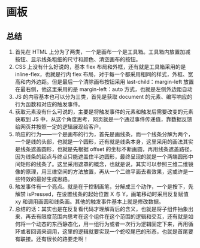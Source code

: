 # 画板

## 总结

1. 首先在 HTML 上分为了两类，一个是画布一个是工具箱。工具箱内放置加减按钮、显示线条粗细的尺寸和颜色、清空画布的按钮。
2. CSS 上没有什么好说的，基本 flex 布局和外框，还有就是工具箱采用的是 inline-flex，也就是行内 flex 布局，对于每一个都采用相同的样式，外框、宽高和内外边距。但是最后一个清除画布按钮采用 last-child：margin-left 放置在最右侧，他这里采用的是 margin-left：auto 方式，也就是左侧外边距自动
3. JS 的内容基本也可以分为三类，首先是获取 document 的元素、编写响应的行为函数和对应的触发事件。
4. 获取元素没有什么可说的，主要是将触发事件的元素和触发后需要改变的元素获取到 JS 中，从这个角度思考，网页就是一个通过事件传递值，靠数据反馈给网页并按照一定的逻辑展现给客户。
5. 响应的行为——一个是画布的行为，首先是画线条，而一个线条分解为两个，一个是线的头部，也就是一个圆形，还有就是线条本身，这里采用的画法其实是线条遮盖圆形，也就是先根据 offset 的坐标不断画圆，再用线条遮盖路径，因为线条的起点与终点只能遮盖住半边圆形，最终呈现的就是一个两端圆形中间矩形的线条了。这里采用遮罩的概念，也就是说，其实可以参照三维二维镜像的原理，用三维空间的方法放置，再从一个二维平面去看效果，这或许是一些特效的最好生成思路。
6. 触发事件有一个亮点。就是在于控制画笔，分解成三个动作，一个是按下，先解禁 isPressed，在设置线条的起始位置 X 与 Y，画笔移动时采用反复赋值 xy 和调用画圆和线条画。其他的触发事件基本上就是修改数据。
7. 总结的话：其实也是在反复看代码才理解背后的含义，也就是将子组件抽象出来，再去有限度范围内思考在这个组件在这个范围的逻辑和交互，还有就是如何将一个动态的东西静态化，用一组行为或者一次行为逻辑固定下来，再用循环或者回调来调用，这里的逻辑就要实现一个蛇咬尾巴的形态，也就是首尾要有联接。还有很长的路要走啊！
